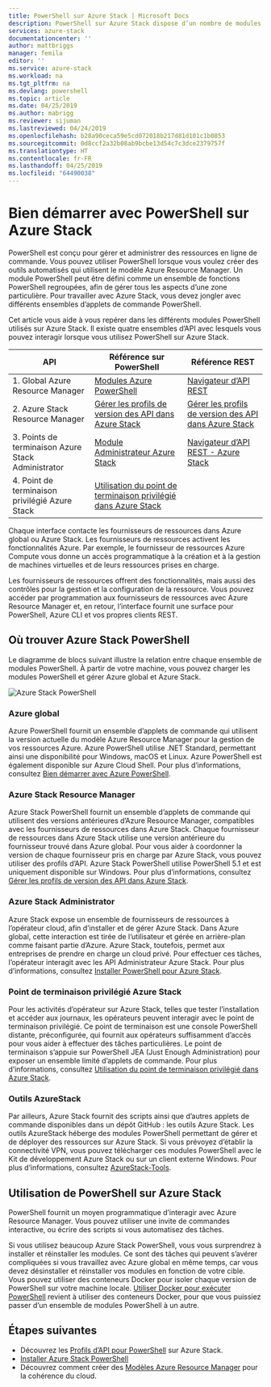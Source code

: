 ```yaml
---
title: PowerShell sur Azure Stack | Microsoft Docs
description: PowerShell sur Azure Stack dispose d’un nombre de modules et de contextes.
services: azure-stack
documentationcenter: ''
author: mattbriggs
manager: femila
editor: ''
ms.service: azure-stack
ms.workload: na
ms.tgt_pltfrm: na
ms.devlang: powershell
ms.topic: article
ms.date: 04/25/2019
ms.author: mabrigg
ms.reviewer: sijuman
ms.lastreviewed: 04/24/2019
ms.openlocfilehash: b28a90ceca59e5cd072018b217d81d101c1b0853
ms.sourcegitcommit: 0d8ccf2a32b08ab9bcbe13d54c7c3dce2379757f
ms.translationtype: HT
ms.contentlocale: fr-FR
ms.lasthandoff: 04/25/2019
ms.locfileid: "64490038"
---
```

# <a name="get-started-with-powershell-on-azure-stack"></a>Bien démarrer avec PowerShell sur Azure Stack

PowerShell est conçu pour gérer et administrer des ressources en ligne de commande. Vous pouvez utiliser PowerShell lorsque vous voulez créer des outils automatisés qui utilisent le modèle Azure Resource Manager. Un module PowerShell peut être défini comme un ensemble de fonctions PowerShell regroupées, afin de gérer tous les aspects d’une zone particulière. Pour travailler avec Azure Stack, vous devez jongler avec différents ensembles d’applets de commande PowerShell.

Cet article vous aide à vous repérer dans les différents modules PowerShell utilisés sur Azure Stack. Il existe quatre ensembles d’API avec lesquels vous pouvez interagir lorsque vous utilisez PowerShell sur Azure Stack.

| API | Référence sur PowerShell | Référence REST |
| --- | --- | --- |
| 1. Global Azure Resource Manager | [Modules Azure PowerShell](https://github.com/Azure/azure-powershell/blob/master/documentation/azure-powershell-modules.md) | [Navigateur d’API REST](https://docs.microsoft.com/rest/api/) |
| 2. Azure Stack Resource Manager | [Gérer les profils de version des API dans Azure Stack](azure-stack-version-profiles.md) | [Gérer les profils de version des API dans Azure Stack](azure-stack-version-profiles.md) |
| 3. Points de terminaison Azure Stack Administrator | [Module Administrateur Azure Stack](https://docs.microsoft.com/powershell/azure/azure-stack/overview) | [Navigateur d’API REST - Azure Stack](https://docs.microsoft.com/rest/api/?term=Azure%20Azure%20Stack%20Admin) |
| 4.  Point de terminaison privilégié Azure Stack | [Utilisation du point de terminaison privilégié dans Azure Stack](../operator/azure-stack-privileged-endpoint.md) | |

Chaque interface contacte les fournisseurs de ressources dans Azure global ou Azure Stack. Les fournisseurs de ressources activent les fonctionnalités Azure. Par exemple, le fournisseur de ressources Azure Compute vous donne un accès programmatique à la création et à la gestion de machines virtuelles et de leurs ressources prises en charge.

Les fournisseurs de ressources offrent des fonctionnalités, mais aussi des contrôles pour la gestion et la configuration de la ressource. Vous pouvez accéder par programmation aux fournisseurs de ressources avec Azure Resource Manager et, en retour, l’interface fournit une surface pour PowerShell, Azure CLI et vos propres clients REST.

## <a name="where-to-find-azure-stack-powershell"></a>Où trouver Azure Stack PowerShell

Le diagramme de blocs suivant illustre la relation entre chaque ensemble de modules PowerShell. À partir de votre machine, vous pouvez charger les modules PowerShell et gérer Azure global et Azure Stack.

![Azure Stack PowerShell](media/azure-stack-powershell-overview/Azure-Stack-PowerShell.png)

### <a name="global-azure"></a>Azure global

Azure PowerShell fournit un ensemble d’applets de commande qui utilisent la version actuelle du modèle Azure Resource Manager pour la gestion de vos ressources Azure. Azure PowerShell utilise .NET Standard, permettant ainsi une disponibilité pour Windows, macOS et Linux. Azure PowerShell est également disponible sur Azure Cloud Shell. Pour plus d’informations, consultez [Bien démarrer avec Azure PowerShell](https://docs.microsoft.com/powershell/azure/get-started-azureps).

### <a name="azure-stack-resource-manager"></a>Azure Stack Resource Manager

Azure Stack PowerShell fournit un ensemble d’applets de commande qui utilisent des versions antérieures d’Azure Resource Manager, compatibles avec les fournisseurs de ressources dans Azure Stack. Chaque fournisseur de ressources dans Azure Stack utilise une version antérieure du fournisseur trouvé dans Azure global. Pour vous aider à coordonner la version de chaque fournisseur pris en charge par Azure Stack, vous pouvez utiliser des profils d’API. Azure Stack PowerShell utilise PowerShell 5.1 et est uniquement disponible sur Windows. Pour plus d’informations, consultez [Gérer les profils de version des API dans Azure Stack](azure-stack-version-profiles.md).

### <a name="azure-stack-administrator"></a>Azure Stack Administrator

Azure Stack expose un ensemble de fournisseurs de ressources à l’opérateur cloud, afin d’installer et de gérer Azure Stack. Dans Azure global, cette interaction est tirée de l’utilisateur et gérée en arrière-plan comme faisant partie d’Azure. Azure Stack, toutefois, permet aux entreprises de prendre en charge un cloud privé. Pour effectuer ces tâches, l’opérateur interagit avec les API Administrateur Azure Stack. Pour plus d’informations, consultez [Installer PowerShell pour Azure Stack](../operator/azure-stack-powershell-install.md).

### <a name="azure-stack-privileged-endpoint"></a>Point de terminaison privilégié Azure Stack

Pour les activités d’opérateur sur Azure Stack, telles que tester l’installation et accéder aux journaux, les opérateurs peuvent interagir avec le point de terminaison privilégié. Ce point de terminaison est une console PowerShell distante, préconfigurée, qui fournit aux opérateurs suffisamment d’accès pour vous aider à effectuer des tâches particulières. Le point de terminaison s’appuie sur PowerShell JEA (Just Enough Administration) pour exposer un ensemble limité d’applets de commande. Pour plus d’informations, consultez [Utilisation du point de terminaison privilégié dans Azure Stack](../operator/azure-stack-privileged-endpoint.md).

### <a name="azurestack-tools"></a>Outils AzureStack

Par ailleurs, Azure Stack fournit des scripts ainsi que d’autres applets de commande disponibles dans un dépôt GitHub : les outils Azure Stack. Les outils AzureStack héberge des modules PowerShell permettant de gérer et de déployer des ressources sur Azure Stack. Si vous prévoyez d’établir la connectivité VPN, vous pouvez télécharger ces modules PowerShell avec le Kit de développement Azure Stack ou sur un client externe Windows. Pour plus d’informations, consultez [AzureStack-Tools](https://github.com/Azure/AzureStack-Tools).

## <a name="working-with-powershell-on-azure-stack"></a>Utilisation de PowerShell sur Azure Stack

PowerShell fournit un moyen programmatique d’interagir avec Azure Resource Manager. Vous pouvez utiliser une invite de commandes interactive, ou écrire des scripts si vous automatisez des tâches.

Si vous utilisez beaucoup Azure Stack PowerShell, vous vous surprendrez à installer et réinstaller les modules. Ce sont des tâches qui peuvent s’avérer compliquées si vous travaillez avec Azure global en même temps, car vous devez désinstaller et réinstaller vos modules en fonction de votre cible. Vous pouvez utiliser des conteneurs Docker pour isoler chaque version de PowerShell sur votre machine locale. [Utiliser Docker pour exécuter PowerShell](azure-stack-powershell-user-docker.md) revient à utiliser des conteneurs Docker, pour que vous puissiez passer d’un ensemble de modules PowerShell à un autre.


## <a name="next-steps"></a>Étapes suivantes

- Découvrez les [Profils d’API pour PowerShell](azure-stack-version-profiles.md) sur Azure Stack.
- [Installer Azure Stack PowerShell](../operator/azure-stack-powershell-install.md)
- Découvrez comment créer des [Modèles Azure Resource Manager](azure-stack-develop-templates.md) pour la cohérence du cloud.